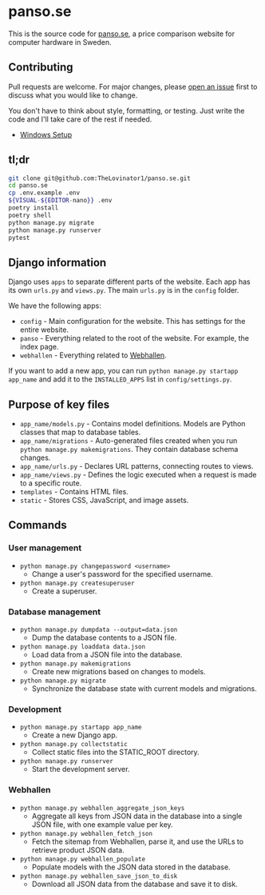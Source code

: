 # panso.se

This is the source code for [panso.se](https://panso.se/), a price comparison website for computer hardware in Sweden.

## Contributing

Pull requests are welcome. For major changes, please [open an issue](https://github.com/TheLovinator1/panso.se/issues) first to discuss what you would like to change.

You don't have to think about style, formatting, or testing. Just write the code and I'll take care of the rest if needed.

- [Windows Setup](docs/windows.md)

## tl;dr

```bash
git clone git@github.com:TheLovinator1/panso.se.git
cd panso.se
cp .env.example .env
${VISUAL-${EDITOR-nano}} .env
poetry install
poetry shell
python manage.py migrate
python manage.py runserver
pytest
```

## Django information

Django uses `apps` to separate different parts of the website. Each app has its own `urls.py` and `views.py`. The main `urls.py` is in the `config` folder.

We have the following apps:

- `config` - Main configuration for the website. This has settings for the entire website.
- `panso` - Everything related to the root of the website. For example, the index page.
- `webhallen` - Everything related to [Webhallen](https://www.webhallen.com/).

If you want to add a new app, you can run `python manage.py startapp app_name` and add it to the `INSTALLED_APPS` list in `config/settings.py`.

## Purpose of key files

- `app_name/models.py` - Contains model definitions. Models are Python classes that map to database tables.
- `app_name/migrations` - Auto-generated files created when you run `python manage.py makemigrations`. They contain database schema changes.
- `app_name/urls.py` - Declares URL patterns, connecting routes to views.
- `app_name/views.py` - Defines the logic executed when a request is made to a specific route.
- `templates` - Contains HTML files.
- `static` - Stores CSS, JavaScript, and image assets.

## Commands

### User management

- `python manage.py changepassword <username>`
  - Change a user's password for the specified username.
- `python manage.py createsuperuser`
  - Create a superuser.

### Database management

- `python manage.py dumpdata --output=data.json`
  - Dump the database contents to a JSON file.
- `python manage.py loaddata data.json`
  - Load data from a JSON file into the database.
- `python manage.py makemigrations`
  - Create new migrations based on changes to models.
- `python manage.py migrate`
  - Synchronize the database state with current models and migrations.

### Development

- `python manage.py startapp app_name`
  - Create a new Django app.
- `python manage.py collectstatic`
  - Collect static files into the STATIC_ROOT directory.
- `python manage.py runserver`
  - Start the development server.

### Webhallen

- `python manage.py webhallen_aggregate_json_keys`
  - Aggregate all keys from JSON data in the database into a single JSON file, with one example value per key.
- `python manage.py webhallen_fetch_json`
  - Fetch the sitemap from Webhallen, parse it, and use the URLs to retrieve product JSON data.
- `python manage.py webhallen_populate`
  - Populate models with the JSON data stored in the database.
- `python manage.py webhallen_save_json_to_disk`
  - Download all JSON data from the database and save it to disk.
